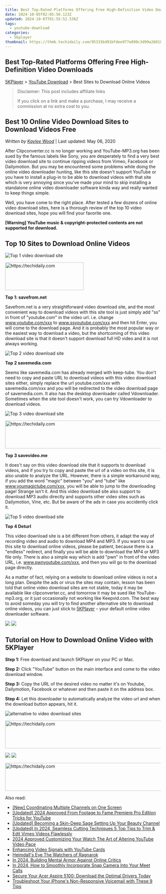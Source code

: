 ```yaml
---
title: Best Top-Rated Platforms Offering Free High-Definition Video Downloads
date: 2024-10-05T02:05:56.123Z
updated: 2024-10-07T01:55:52.536Z
tags:
  - youtube-download
categories:
  - 5kplayer
thumbnail: https://thmb.techidaily.com/95333bd91bfdee977e890c3d99a260180b34b4ad300f9b943b40a4dfe4ccda73.jpg
---
```


## Best Top-Rated Platforms Offering Free High-Definition Video Downloads

[5KPlayer](https://tools.techidaily.com/5kplayer/products/) \> [YouTube Download](https://tools.techidaily.com/5kplayer/youtube-download/) \> Best Sites to Download Online Videos

>  Disclaimer: This post includes affiliate links
>
>  If you click on a link and make a purchase, I may receive a commission at no extra cost to you.
>

## Best 10 Online Video Download Sites to Download Videos Free

 _Written by [Kaylee Wood](https://www.quora.com/profile/Amanda-Hu-21)_ | Last updated: May 06, 2020 

After Clipconverter.cc is no longer working and YouTube-MP3.org has been sued by the famous labels like Sony, you are desperately to find a very best video download site to continue ripping videos from Vimeo, Facebook or Dailymotion. But you may be encountered some problems while doing the online video downloader hunting, like this site doesn't support YouTube or you have to install a plug-in to be able to download videos with that site which is very annoying since you've made your mind to skip installing a standalone online video downloader software kinda way and really wanted to keep things simple. 

Well, you have come to the right place. After tested a few dozens of online video download sites, here is a thorough review of the top 10 video download sites, hope you will find your favorite one. 

**\[Warning\] YouTube music & copyright-protected contents are not supported for download.**

## Top 10 Sites to Download Online Videos

![Top 1 video download site](https://www.5kplayer.com/youtube-download/img/video-download-sites-1.jpg)

<!-- affiliate ads begin -->
<a href="https://25home.pxf.io/c/5597632/2148641/16836" target="_top" id="2148641">
  <img src="//a.impactradius-go.com/display-ad/16836-2148641" border="0" alt="https://techidaily.com" width="254" height="90"/>
</a>
<img height="0" width="0" src="https://25home.pxf.io/i/5597632/2148641/16836" style="position:absolute;visibility:hidden;" border="0" />
<!-- affiliate ads end -->

**Top 1: savefrom.net**

Savefrom.net is a very straightforward video download site, and the most convenient way to download videos with this site tool is just simply add "ss" in front of "youtube.com" in the video url. i.e. change www.youtube.com/xxx to www.ssyoutube.com/xxx and then hit Enter, you will come to the download page. And it is probably the most popular way or the easiest way to download a video, but the shortcoming of this video download site is that it doesn't support download full HD video and it is not always working. 

![Top 2 video download site](https://www.5kplayer.com/youtube-download/img/video-download-sites-2.jpg) 

 **Top 2 savemedia.com**

Seems like savemedia.com has already merged with keep-tube. You don't need to copy and paste URL to download videos with this video download sites either, simply replace the url youtube.com/xxx with savemedia.com/xxx and you will be redirected to the video download page of savemedia.com. It also has the desktop downloader called Vdownloader. Sometimes when the site tool doesn't work, you can try Vdownloader to download videos. 

![Top 3 video download site](https://www.5kplayer.com/youtube-download/img/video-download-sites-3.jpg) 

<!-- affiliate ads begin -->
<a href="https://aligracehair.sjv.io/c/5597632/2135405/19272" target="_top" id="2135405">
  <img src="//a.impactradius-go.com/display-ad/19272-2135405" border="0" alt="https://techidaily.com" width="728" height="90"/>
</a>
<img height="0" width="0" src="https://aligracehair.sjv.io/i/5597632/2135405/19272" style="position:absolute;visibility:hidden;" border="0" />
<!-- affiliate ads end -->

**Top 3 savevideo.me** 

It does't say on this video download site that it supports to download videos, and if you try to copy and paste the url of a video on this site, it is also unable to analyze the URL. However, there is a simple workaround way, if you add the word "magic" between "you" and "tube" like www.youmagictube.com/xxx, you will be able to jump to the downloading page! Strange isn't it. And this video download site also support to download MP3 audio directly and supports other video sites such as Dailymotion, Vine, etc. But be aware of the ads in case you accidently click it. 

![Top 5 video download site](https://www.5kplayer.com/youtube-download/img/video-download-sites-4.jpg) 

**Top 4 Deturl**

This video download site is a bit different from others, it adapt the way of recording video and audio to download MP4 and MP3\. If you want to use this site to download online videos, please be patient, because there is a "endless" redirect, and finally you will be able to download the MP4 or MP3 file only. There is also a simple way which is add "pwn" in front of the video URL, i.e. www.pwnyoutube.com/xxx, and then you will go to the download page directly. 

As a matter of fact, relying on a website to download online videos is not a long plan. Despite the ads or virus the sites may contain, lesson has been told that online video download sites are not stable, today it may be available like clipconverter.cc, and tomorrow it may be sued like YouTube-mp3.org, or it just occasionally not working like Keepvid.com. The best way to avoid someday you will try to find another alternative site to download online videos, you can just stick to [5KPlayer](https://tools.techidaily.com/5kplayer/products/) – your default online video downloader software. 

[![](https://www.5kplayer.com/youtube-download/../button/freedownwhitewin.png)](https://tools.techidaily.com/5kplayer/products/) [![](https://www.5kplayer.com/youtube-download/../button/freedownbackmac.png)](https://tools.techidaily.com/5kplayer/products/) 

## Tutorial on How to Download Online Video with 5KPlayer

**Step 1:** Free download and launch 5KPlayer on your PC or Mac.

**Step 2:** Click "YouTube" button on the main interface and come to the video download window. 

**Step 3:** Copy the URL of the desired video no matter it's on Youtube, Dailymotion, Facebook or whatever and then paste it on the address box. 

 **Step 4:** Let this downloader to automatically analyze the video url and when the download button appears, hit it.

![alternative to video download sites](https://www.5kplayer.com/youtube-download/img/download-3d-moives-xsy-0325.jpg)

<!-- affiliate ads begin -->
<a href="https://aligracehair.sjv.io/c/5597632/2006960/19272" target="_top" id="2006960">
  <img src="//a.impactradius-go.com/display-ad/19272-2006960" border="0" alt="https://techidaily.com" width="728" height="90"/>
</a>
<img height="0" width="0" src="https://aligracehair.sjv.io/i/5597632/2006960/19272" style="position:absolute;visibility:hidden;" border="0" />
<!-- affiliate ads end -->

[![](https://www.5kplayer.com/youtube-download/../button/freedownwhitewin.png)](https://tools.techidaily.com/5kplayer/products/) [![](https://www.5kplayer.com/youtube-download/../button/freedownbackmac.png)](https://tools.techidaily.com/5kplayer/products/)

<!-- affiliate ads begin -->
<a href="https://appsumo.8odi.net/c/5597632/2037475/7443" target="_top" id="2037475">
  <img src="//a.impactradius-go.com/display-ad/7443-2037475" border="0" alt="https://techidaily.com" width="728" height="90"/>
</a>
<img height="0" width="0" src="https://appsumo.8odi.net/i/5597632/2037475/7443" style="position:absolute;visibility:hidden;" border="0" />
<!-- affiliate ads end -->

<ins class="adsbygoogle"
     style="display:block"
     data-ad-format="autorelaxed"
     data-ad-client="ca-pub-7571918770474297"
     data-ad-slot="1223367746"></ins>

<ins class="adsbygoogle"
     style="display:block"
     data-ad-client="ca-pub-7571918770474297"
     data-ad-slot="8358498916"
     data-ad-format="auto"
     data-full-width-responsive="true"></ins>

<span class="atpl-alsoreadstyle">Also read:</span>
<div><ul>
<li><a href="https://youtube-video-recordings.techidaily.com/new-coordinating-multiple-channels-on-one-screen/"><u>[New] Coordinating Multiple Channels on One Screen</u></a></li>
<li><a href="https://eaxpv-info.techidaily.com/updated-2024-approved-from-footage-to-fame-premiere-pro-edition-tricks-for-youtube/"><u>[Updated] 2024 Approved From Footage to Fame Premiere Pro Edition Tricks for YouTube</u></a></li>
<li><a href="https://youtube-video-recordings.techidaily.com/updated-becoming-a-skin-deep-sage-setting-up-your-beauty-channel/"><u>[Updated] Becoming a Skin-Deep Sage Setting Up Your Beauty Channel</u></a></li>
<li><a href="https://vimeo-videos.techidaily.com/updated-in-2024-seamless-cutting-techniques-5-top-tips-to-trim-and-edit-vimeo-videos-flawlessly/"><u>[Updated] In 2024, Seamless Cutting Techniques 5 Top Tips to Trim & Edit Vimeo Videos Flawlessly</u></a></li>
<li><a href="https://youtube-video-recordings.techidaily.com/2024-approved-customizing-your-watch-the-art-of-altering-youtube-video-pace/"><u>2024 Approved Customizing Your Watch The Art of Altering YouTube Video Pace</u></a></li>
<li><a href="https://youtube-video-recordings.techidaily.com/enhancing-video-signals-with-youtube-cards/"><u>Enhancing Video Signals with YouTube Cards</u></a></li>
<li><a href="https://desktop-recording.techidaily.com/heimdalls-eye-the-watchers-of-ragnarok/"><u>Heimdall's Eye The Watchers of Ragnarok</u></a></li>
<li><a href="https://youtube-video-recordings.techidaily.com/in-2024-building-mental-armor-against-online-critics/"><u>In 2024, Building Mental Armor Against Online Critics</u></a></li>
<li><a href="https://video-screen-grab.techidaily.com/in-2024-how-to-smoothly-incorporate-snap-camera-into-your-meet-calls/"><u>In 2024, How to Smoothly Incorporate Snap Camera Into Your Meet Calls</u></a></li>
<li><a href="https://win-amazing.techidaily.com/secure-your-acer-aspire-5100-download-the-optimal-drivers-today/"><u>Secure Your Acer Aspire 5100: Download the Optimal Drivers Today</u></a></li>
<li><a href="https://fox-that.techidaily.com/troubleshoot-your-iphones-non-responsive-voicemail-with-these-9-tips/"><u>Troubleshoot Your iPhone's Non-Responsive Voicemail with These 9 Tips</u></a></li>
</ul></div>

